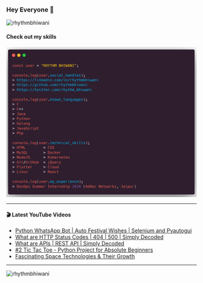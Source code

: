 ### Hey Everyone 👋

<p align="left"><img src="https://komarev.com/ghpvc/?username=rhythmbhiwani" alt="rhythmbhiwani" /></p>

#### Check out my skills

![GitHub Profile](https://github.com/rhythmbhiwani/rhythmbhiwani/blob/master/user_profile.png)

---

#### 🎬 Latest YouTube Videos
<!-- YOUTUBE:START -->
- [Python WhatsApp Bot | Auto Festival Wishes | Selenium and Pyautogui](https://www.youtube.com/watch?v=302cZx80xFY)
- [What are HTTP Status Codes | 404 | 500 | Simply Decoded](https://www.youtube.com/watch?v=QB7X5JwWF2U)
- [What are APIs | REST API | Simply Decoded](https://www.youtube.com/watch?v=qlT3gWvy30E)
- [#2 Tic Tac Toe - Python Project for Absolute Beginners](https://www.youtube.com/watch?v=AqYyogGkZvE)
- [Fascinating Space Technologies & Their Growth](https://www.youtube.com/watch?v=zu3boAKu8YM)
<!-- YOUTUBE:END -->

---

<p align="left"><img src="https://github-readme-stats.vercel.app/api?username=rhythmbhiwani&show_icons=true&hide_border=true&count_private=true" alt="rhythmbhiwani" /></p>

